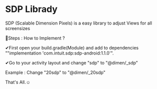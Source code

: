 # SDP Librady
 SDP (Scalable Dimension Pixels) is a easy library to adjust Views for all screensizes
 
🎢Steps : How to Implement ?

✔First open your build.gradle(Module) and add to dependencies ""implementation 'com.intuit.sdp:sdp-android:1.1.0'".

✔Go to your activity layout and change "sdp" to "@dimen/_sdp"

Example : 
Change "20sdp" to "@dimen/_20sdp"

That's All.☺
